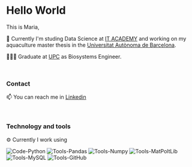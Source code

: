 # Hello World

This is Maria,

  🌱 Currently I'm studing Data Science at [IT ACADEMY](https://www.barcelonactiva.cat/es/itacademy) and working on my aquaculture master thesis in the       [Universitat Autònoma de Barcelona](https://www.uab.cat/web/universitat-autonoma-de-barcelona-1345467954774.html).

  👩🏼‍🎓 Graduate at [UPC](https://eeabb.upc.edu/en?set_language=en) as Biosystems Engineer.
  
  <br/>
  
### Contact 

📫 You can reach me in [Linkedin](https://www.linkedin.com/in/maria-hortig%C3%BCela-mateo-216991202/)

  <br/>
  
### Technology and tools

⚙ Currently I work using

![Code-Python](https://camo.githubusercontent.com/0aa4d007f08bfe2aba0a189453ff4fd2c12d728ad5ad3e17e8e272df4d7d84fc/68747470733a2f2f696d672e736869656c64732e696f2f62616467652f436f64652d507974686f6e2d696e666f726d6174696f6e616c3f7374796c653d666c6174266c6f676f3d707974686f6e266c6f676f436f6c6f723d776869746526636f6c6f723d79656c6c6f77) ![Tools-Pandas](https://camo.githubusercontent.com/ea0a01d626a90b7e1f2328cfb01754d256e9ffbe2f9301793b1df568743f81bb/68747470733a2f2f696d672e736869656c64732e696f2f62616467652f546f6f6c732d50616e6461732d696e666f726d6174696f6e616c3f7374796c653d666c6174266c6f676f3d70616e646173266c6f676f436f6c6f723d776869746526636f6c6f723d626c7565)
![Tools-Numpy](https://camo.githubusercontent.com/a000d89912ed7c67fbad2b15bd4952401f9a1e01c9d08b5f5152af6024c721b3/68747470733a2f2f696d672e736869656c64732e696f2f62616467652f546f6f6c732d4e756d50792d696e666f726d6174696f6e616c3f7374796c653d666c6174266c6f676f3d6e756d7079266c6f676f436f6c6f723d776869746526636f6c6f723d626c7565)
![Tools-MatPoltLib](https://camo.githubusercontent.com/ff14be04d46229ce76a76b22f5917c7011e00cf8f9b07457c8aa2cdf10c5e1a1/68747470733a2f2f696d672e736869656c64732e696f2f62616467652f546f6f6c732d4d6174706c6f746c69622d696e666f726d6174696f6e616c3f7374796c653d666c6174266c6f676f3d6d6174706c6f746c6962266c6f676f436f6c6f723d776869746526636f6c6f723d626c7565)
![Tools-MySQL](https://camo.githubusercontent.com/b24c33b2586a74574dfb6c3b9e1811a34039189ee378cdf56babc6c0660e1a22/68747470733a2f2f696d672e736869656c64732e696f2f62616467652f2d4d7953514c2d4632393131313f7374796c653d666c6174266c6f676f3d6d7973716c266c6f676f436f6c6f723d464646464646)
![Tools-GitHub](https://camo.githubusercontent.com/e6827ddacb39b17e677eaffdae6995da1cc09076e4d50f2b816d2758873f438c/687474703a2f2f696d672e736869656c64732e696f2f62616467652f2d4769746875622d3030303030303f7374796c653d666c6174266c6f676f3d676974687562266c6f676f436f6c6f723d464646464646)
